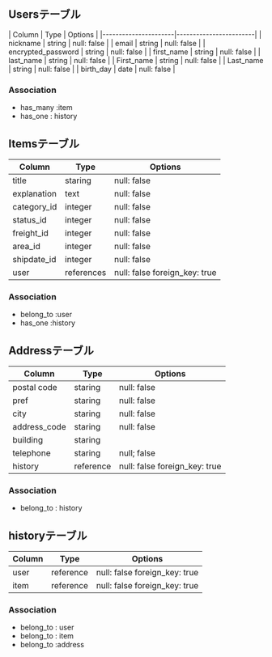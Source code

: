 
## Usersテーブル

| Column               | Type    | Options      |
|----------------------|------------------------|
| nickname             | string  | null: false  |
| email                | string  | null: false  |
| encrypted_password   | string  | null: false  |
| first_name           | string  | null: false  |
| last_name            | string  | null: false  |
| First_name           | string  | null: false  |
| Last_name            | string  | null: false  |
| birth_day            | date    | null: false  |


### Association

- has_many :item
- has_one : history

## Itemsテーブル

| Column         | Type          | Options                      |
|----------------|---------------|------------------------------|
| title          | staring       | null: false                  |
| explanation    | text          | null: false                  |
| category_id    | integer       | null: false                  |
| status_id      | integer       | null: false                  |
| freight_id     | integer       | null: false                  |
| area_id        | integer       | null: false                  |
| shipdate_id    | integer       | null: false                  |
| user           | references    | null: false foreign_key: true|

### Association

- belong_to :user
- has_one :history

## Addressテーブル

| Column       | Type     | Options                       |
|--------------|----------|-------------------------------|
| postal code  | staring  | null: false                   |
| pref         | staring  | null: false                   |
| city         | staring  | null: false                   |
| address_code | staring  | null: false                   |
| building     | staring  |                               |
| telephone    | staring  | null; false                   |
| history      | reference| null: false foreign_key: true |

### Association

- belong_to : history

## historyテーブル

| Column| Type      | Options                      |
|-------|-----------|------------------------------|
| user  | reference | null: false foreign_key: true|
| item  | reference | null: false foreign_key: true|

### Association

- belong_to : user
- belong_to : item
- belong_to :address










